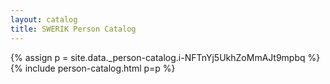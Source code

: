 ```yaml
---
layout: catalog
title: SWERIK Person Catalog
---
```

{% assign p = site.data._person-catalog.i-NFTnYj5UkhZoMmAJt9mpbq %}
{% include person-catalog.html p=p %}

